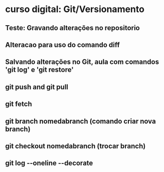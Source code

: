 # curso digital: Git/Versionamento

## Teste: Gravando alterações no repositorio

## Alteracao para uso do comando diff

## Salvando alterações no Git, aula com comandos 'git log' e 'git restore'

## git push and git pull

## git fetch

## git branch nomedabranch (comando criar nova branch)

## git checkout nomedabranch (trocar branch)

## git log --oneline --decorate
